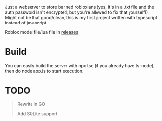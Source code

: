 Just a webserver to store banned robloxians (yes, it's in a .txt file and the auth password isn't encrypted, but you're allowed to fix that yourself!)
Might not be that good/clean, this is my first project written with typescript instead of javascript

Roblox model file/lua file in [releases](https://github.com/PizzaBoytjuh/BanRobloxians/releases/latest)
<h1>Build</h1>
You can easily build the server with npx tsc (if you already have ts-node), then do node app.js to start execution.

# TODO
> Rewrite in GO
>
> Add SQLite support
